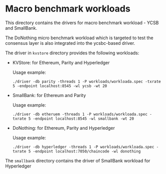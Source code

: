 # Macro benchmark workloads
This directory contains the drivers for macro benchmark workload - YCSB and SmallBank.

The DoNothing micro benchmark workload which is targeted to test the consensus layer is also integrated into the ycsbc-based driver.

The driver in `kvstore` directory provides the following workloads:

* KVStore: for Ethereum, Parity and Hyperledger

  Usage example:
  ```
  ./driver -db parity -threads 1 -P workloads/workloada.spec -txrate 5 -endpoint localhost:8545 -wl ycsb -wt 20
  ```

* SmallBank: for Ethereum and Parity 

  Usage example:
  ```
  ./driver -db etheruem -threads 1 -P workloads/workloada.spec -txrate 5 -endpoint localhost:8545 -wl smallbank -wt 20
  ```

* DoNothing: for Ethereum, Parity and Hyperledger

  Usage example:
  ```
  ./driver -db hyperledger -threads 1 -P workloads/workloada.spec -txrate 5 -endpoint localhost:7050/chaincode -wl donothing
  ```

The `smallbank` directory contains the driver of SmallBank workload for Hyperledger
